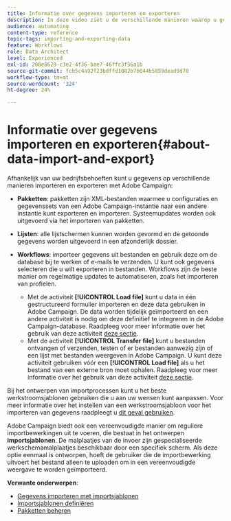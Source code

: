 ```yaml
---
title: Informatie over gegevens importeren en exporteren
description: In deze video ziet u de verschillende manieren waarop u gegevens kunt importeren en exporteren met Adobe Campaign.
audience: automating
content-type: reference
topic-tags: importing-and-exporting-data
feature: Workflows
role: Data Architect
level: Experienced
exl-id: 208e8629-c3e2-4f36-bae7-46ffc3f56a1b
source-git-commit: fcb5c4a92f23bdffd1082b7b044b5859dead9d70
workflow-type: tm+mt
source-wordcount: '324'
ht-degree: 24%

---
```


# Informatie over gegevens importeren en exporteren{#about-data-import-and-export}

Afhankelijk van uw bedrijfsbehoeften kunt u gegevens op verschillende manieren importeren en exporteren met Adobe Campaign:

* **Pakketten**: pakketten zijn XML-bestanden waarmee u configuraties en gegevenssets van een Adobe Campaign-instantie naar een andere instantie kunt exporteren en importeren. Systeemupdates worden ook uitgevoerd via het importeren van pakketten.
* **Lijsten**: alle lijstschermen kunnen worden gevormd en de getoonde gegevens worden uitgevoerd in een afzonderlijk dossier.
* **Workflows**: importeer gegevens uit bestanden en gebruik deze om de database bij te werken of e-mails te verzenden. U kunt ook gegevens selecteren die u wilt exporteren in bestanden. Workflows zijn de beste manier om regelmatige updates te automatiseren, zoals het importeren van profielen.

   * Met de activiteit **[!UICONTROL Load file]** kunt u data in één gestructureerd formulier importeren en deze data gebruiken in Adobe Campaign. De data worden tijdelijk geïmporteerd en een andere activiteit is nodig om deze definitief te integreren in de Adobe Campaign-database. Raadpleeg voor meer informatie over het gebruik van deze activiteit [deze sectie](../../automating/using/load-file.md).
   * Met de activiteit **[!UICONTROL Transfer file]** kunt u bestanden ontvangen of verzenden, testen of er bestanden aanwezig zijn of een lijst met bestanden weergeven in Adobe Campaign. U kunt deze activiteit gebruiken vóór een **[!UICONTROL Load file]** als u het bestand van een externe bron moet ophalen. Raadpleeg voor meer informatie over het gebruik van deze activiteit [deze sectie](../../automating/using/transfer-file.md).

Bij het ontwerpen van importprocessen kunt u het beste werkstroomsjablonen gebruiken die u aan uw wensen kunt aanpassen. Voor meer informatie over het instellen van een werkstroomsjabloon voor het importeren van gegevens raadpleegt u [dit geval gebruiken](../../automating/using/creating-import-workflow-templates.md).

Adobe Campaign biedt ook een vereenvoudigde manier om reguliere importbewerkingen uit te voeren, die bestaat in het ontwerpen **importsjablonen**. De malplaatjes van de invoer zijn gespecialiseerde werkschemamalplaatjes beschikbaar door een specifiek scherm. Als deze optie eenmaal is ontworpen, hoeft de gebruiker die de importbewerking uitvoert het bestand alleen te uploaden om in een vereenvoudigde weergave te worden geïmporteerd.

**Verwante onderwerpen**:

* [Gegevens importeren met importsjablonen](../../automating/using/importing-data-with-import-templates.md)
* [Importsjablonen definiëren](../../automating/using/importing-data-with-import-templates.md#setting-up-import-templates)
* [Pakketten beheren](../../automating/using/managing-packages.md)
